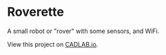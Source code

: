 # Roverette
A small robot or "rover" with some sensors, and WiFi.


View this project on [CADLAB.io](https://cadlab.io/project/23693).